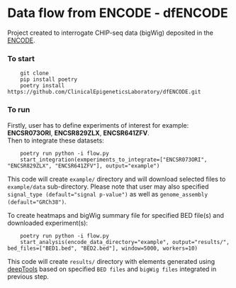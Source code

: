# Data flow from ENCODE - dfENCODE

Project created to interrogate CHIP-seq data (bigWig) deposited in the [ENCODE](https://www.encodeproject.org/).

### To start 
        git clone 
        pip install poetry
        poetry install https://github.com/ClinicalEpigeneticsLaboratory/dfENCODE.git

### To run
Firstly, user has to define experiments of interest for example: **ENCSR073ORI**, **ENCSR829ZLX**, **ENCSR641ZFV**.   
Then to integrate these datasets:

        poetry run python -i flow.py
        start_integration(exmperiments_to_integrate=["ENCSR073ORI", "ENCSR829ZLX", "ENCSR641ZFV"], output="example")

This code will create `example/` directory and will download selected files to `example/data` sub-directory.
Please note that user may also specified `signal_type (default="signal p-value")` as well as `genome_assembly (default="GRCh38")`.

To create heatmaps and bigWig summary file for specified BED file(s) and downloaded experiment(s):
        
        poetry run python -i flow.py
        start_analysis(encode_data_directory="example", output="results/", bed_files=["BED1.bed", "BED2.bed"], window=5000, workers=10)

This code will create `results/` directory with elements generated using [deepTools](https://deeptools.readthedocs.io/en/develop/) based on specified `BED files` and `bigWig files` integrated in previous step.
